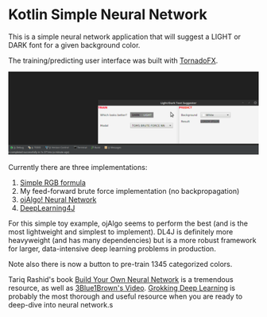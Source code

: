 # Kotlin Simple Neural Network

This is a simple neural network application that will suggest a LIGHT or DARK font for a given background color.

The training/predicting user interface was built with [TornadoFX](https://github.com/edvin/tornadofx).

![](demo.gif)


Currently there are three implementations: 

1) [Simple RGB formula](https://stackoverflow.com/questions/1855884/determine-font-color-based-on-background-color#1855903) 
2) My feed-forward brute force implementation (no backpropagation)
3) [ojAlgo! Neural Network](http://www.ojalgo.org/)
4) [DeepLearning4J](https://deeplearning4j.org/)

For this simple toy example, ojAlgo seems to perform the best (and is the most lightweight and simplest to implement). DL4J is definitely more heavyweight (and has many dependencies) but is a more robust framework for larger, data-intensive deep learning problems in production. 

Note also there is now a button to pre-train 1345 categorized colors. 

Tariq Rashid's book [Build Your Own Neural Network](https://www.amazon.com/Make-Your-Own-Neural-Network/dp/1530826608/) is a tremendous resource, as well as [3Blue1Brown's Video](https://www.youtube.com/watch?v=aircAruvnKk&list=PLZHQObOWTQDNU6R1_67000Dx_ZCJB-3pi). [Grokking Deep Learning](https://www.manning.com/books/grokking-deep-learning) is probably the most thorough and useful resource when you are ready to deep-dive into neural network.s 


